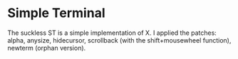 # Simple Terminal

The suckless ST is a simple implementation of X. I applied the patches: alpha, anysize, hidecursor, scrollback (with the shift+mousewheel function), newterm (orphan version).
